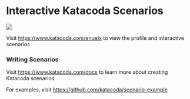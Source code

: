 # Interactive Katacoda Scenarios

[![](http://shields.katacoda.com/katacoda/enuelx/count.svg)](https://www.katacoda.com/enuelx "Get your profile on Katacoda.com")

Visit https://www.katacoda.com/enuelx to view the profile and interactive scenarios

### Writing Scenarios
Visit https://www.katacoda.com/docs to learn more about creating Katacoda scenarios

For examples, visit https://github.com/katacoda/scenario-example
